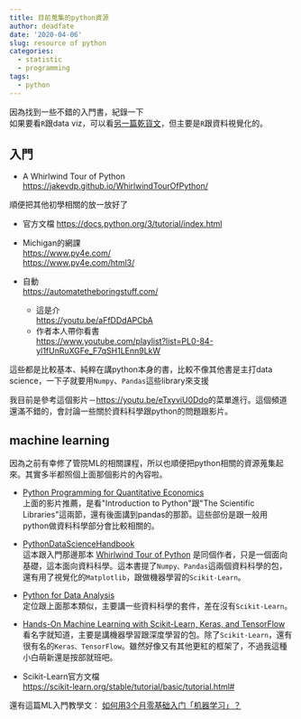 ```yaml
---
title: 目前蒐集的python資源
author: deadfate
date: '2020-04-06'
slug: resource of python
categories:
  - statistic
  - programming
tags:
  - python
---
```

因為找到一些不錯的入門書，紀錄一下    
如果要看```R```跟data viz，可以看[另一篇乾貨文](https://deadfate.rbind.io/2020/04/06/the-resource-about-data-analysis/)，但主要是```R```跟資料視覺化的。    

## 入門  

* A Whirlwind Tour of Python  
https://jakevdp.github.io/WhirlwindTourOfPython/

順便把其他初學相關的放一放好了
* 官方文檔
<https://docs.python.org/3/tutorial/index.html>  

* Michigan的網課    
https://www.py4e.com/   
https://www.py4e.com/html3/

* 自動    
https://automatetheboringstuff.com/
    - 這是介    
https://youtu.be/aFfDDdAPCbA
    - 作者本人帶你看書    
https://www.youtube.com/playlist?list=PL0-84-yl1fUnRuXGFe_F7qSH1LEnn9LkW    

這些都是比較基本、純粹在講python本身的書，比較不像其他書是主打data science，一下子就要用```Numpy```、```Pandas```這些library來支援  

我目前是參考這個影片－<https://youtu.be/eTxyviU0Ddo>的菜單進行。這個頻道還滿不錯的，會討論一些關於資料科學跟python的問題跟影片。    

## machine learning     
因為之前有幸修了管院ML的相關課程，所以也順便把python相關的資源蒐集起來。其實多半都照個上面那個影片的內容啦。  

* [Python Programming for Quantitative Economics](https://python-programming.quantecon.org/index_toc.html)     
上面的影片推薦，是看"Introduction to Python"跟"The Scientific Libraries"這兩節，還有後面講到pandas的那節。這些部份是跟一般用python做資料科學部分會比較相關的。  

* [PythonDataScienceHandbook](https://jakevdp.github.io/PythonDataScienceHandbook/)    
這本跟入門那邊那本 [Whirlwind Tour of Python](https://jakevdp.github.io/WhirlwindTourOfPython/) 是同個作者，只是一個面向基礎，這本面向資料科學。這本書提了```Numpy、Pandas```這兩個資料科學的包，還有用了視覺化的```Matplotlib```，跟做機器學習的```Scikit-Learn```。

* [Python for Data Analysis](http://shop.oreilly.com/product/0636920050896.do)     
定位跟上面那本類似，主要講一些資料科學的套件，差在沒有```Scikit-Learn```。  
* [Hands-On Machine Learning with Scikit-Learn, Keras, and TensorFlow](http://shop.oreilly.com/product/0636920142874.do)     
看名字就知道，主要是講機器學習跟深度學習的包。除了```Scikit-Learn```，還有很有名的```Keras、TensorFlow```。雖然好像又有其他更紅的框架了，不過我這種小白萌新還是按部就班吧。  

* Scikit-Learn官方文檔    
https://scikit-learn.org/stable/tutorial/basic/tutorial.html#  

還有這篇ML入門教學文：     [如何用3个月零基础入门「机器学习」？](https://zhuanlan.zhihu.com/p/29704017)